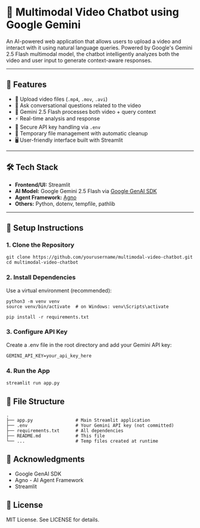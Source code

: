 # 🎥 Multimodal Video Chatbot using Google Gemini

An AI-powered web application that allows users to upload a video and interact with it using natural language queries. Powered by Google's Gemini 2.5 Flash multimodal model, the chatbot intelligently analyzes both the video and user input to generate context-aware responses.

---

## 🚀 Features

- 📁 Upload video files (`.mp4`, `.mov`, `.avi`)
- 💬 Ask conversational questions related to the video
- 🧠 Gemini 2.5 Flash processes both video + query context
- ⚡️ Real-time analysis and response
- 🔐 Secure API key handling via `.env`
- 🧹 Temporary file management with automatic cleanup
- 🖥️ User-friendly interface built with Streamlit

---

## 🛠️ Tech Stack

- **Frontend/UI:** Streamlit
- **AI Model:** Google Gemini 2.5 Flash via [Google GenAI SDK](https://pypi.org/project/google-genai/)
- **Agent Framework:** [Agno](https://pypi.org/project/agno/)
- **Others:** Python, dotenv, tempfile, pathlib

---

## 🔧 Setup Instructions

### 1. Clone the Repository

```
git clone https://github.com/yourusername/multimodal-video-chatbot.git
cd multimodal-video-chatbot
```

### 2. Install Dependencies

Use a virtual environment (recommended):
```
python3 -m venv venv
source venv/bin/activate  # on Windows: venv\Scripts\activate

pip install -r requirements.txt
```

### 3. Configure API Key

Create a .env file in the root directory and add your Gemini API key:
```
GEMINI_API_KEY=your_api_key_here
```

### 4. Run the App

```
streamlit run app.py
```

## 📁 File Structure

```
.
├── app.py                # Main Streamlit application
├── .env                  # Your Gemini API key (not committed)
├── requirements.txt      # All dependencies
├── README.md             # This file
└── ...                   # Temp files created at runtime
```

## 🙌 Acknowledgments
- Google GenAI SDK
- Agno - AI Agent Framework
- Streamlit

## 📄 License

MIT License. See LICENSE for details.
